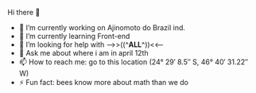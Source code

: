 Hi there 👋
- 🔭 I’m currently working on Ajinomoto do Brazil ind.
- 🌱 I’m currently learning Front-end
- 🤔 I’m looking for help with -->>((^<b>ALL</b>^))<<--
- 💬 Ask me about where i am in april 12th
- 📫 How to reach me: go to this location (24° 29′ 8.5″ S, 46° 40′ 31.22″ W)
- ⚡ Fun fact: bees know more about math than we do 

